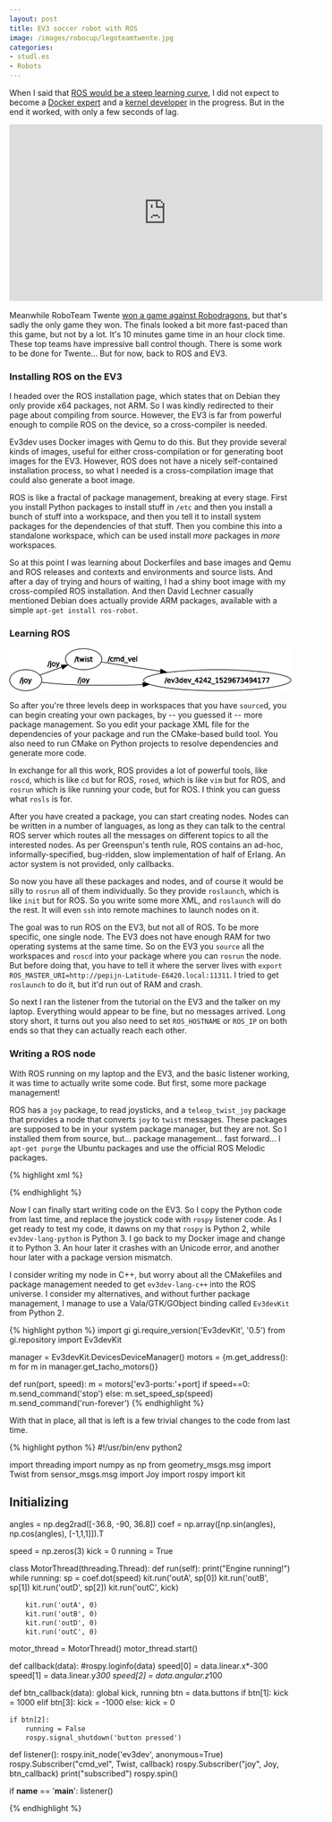 ```yaml
---
layout: post
title: EV3 soccer robot with ROS
image: /images/robocup/legoteamtwente.jpg
categories:
- studl.es
- Robots
---
```


When I said that [ROS would be a steep learning curve](/2018/06/13/lego-ev3-robocup-robot.html), I did not expect to become a [Docker expert](https://github.com/pepijndevos/ev3dev-ros/blob/master/ev3-ros-cross.dockerfile) and a [kernel developer](https://github.com/ev3dev/ev3-kernel/commit/3a8f45f0a1953e441823e3804e260beb9ba12b3e) in the progress. But in the end it worked, with only a few seconds of lag.

<iframe width="560" height="315" src="https://www.youtube-nocookie.com/embed/efCNAxrmhRA?rel=0" frameborder="0" allow="autoplay; encrypted-media" allowfullscreen> </iframe>

Meanwhile RoboTeam Twente [won a game against Robodragons](https://www.youtube.com/watch?v=0ePLMrKmb4U&t=4235s), but that's sadly the only game they won. The finals looked a bit more fast-paced than this game, but not by a lot. It's 10 minutes game time in an hour clock time. These top teams have impressive ball control though. There is some work to be done for Twente... But for now, back to ROS and EV3.

### Installing ROS on the EV3

I headed over the ROS installation page, which states that on Debian they only provide x64 packages, not ARM. So I was kindly redirected to their page about compiling from source. However, the EV3 is far from powerful enough to compile ROS on the device, so a cross-compiler is needed.

Ev3dev uses Docker images with Qemu to do this. But they provide several kinds of images, useful for either cross-compilation or for generating boot images for the EV3. However, ROS does not have a nicely self-contained installation process, so what I needed is a cross-compilation image that could also generate a boot image.

ROS is like a fractal of package management, breaking at every stage. First you install Python packages to install stuff in `/etc` and then you install a bunch of stuff into a workspace, and then you tell it to install system packages for the dependencies of that stuff. Then you combine this into a standalone workspace, which can be used install *more* packages in *more* workspaces.

So at this point I was learning about Dockerfiles and base images and Qemu and ROS releases and contexts and environments and source lists. And after a day of trying and hours of waiting, I had a shiny boot image with my cross-compiled ROS installation. And then David Lechner casually mentioned Debian does actually provide ARM packages, available with a simple `apt-get install ros-robot`.

### Learning ROS

![graph](/images/robocup/rosgraph.png)

So after you're three levels deep in workspaces that you have `source`d, you can begin creating your own packages, by -- you guessed it -- more package management. So you edit your package XML file for the dependencies of your package and run the CMake-based build tool. You also need to run CMake on Python projects to resolve dependencies and generate more code.

In exchange for all this work, ROS provides a lot of powerful tools, like `roscd`, which is like `cd` but for ROS, `rosed`, which is like `vim` but for ROS, and `rosrun` which is like running your code, but for ROS. I think you can guess what `rosls` is for.

After you have created a package, you can start creating nodes. Nodes can be written in a number of languages, as long as they can talk to the central ROS server which routes all the messages on different topics to all the interested nodes. As per Greenspun's tenth rule, ROS contains an ad-hoc, informally-specified, bug-ridden, slow implementation of half of Erlang. An actor system is not provided, only callbacks.

So now you have all these packages and nodes, and of course it would be silly to `rosrun` all of them individually. So they provide `roslaunch`, which is like `init` but for ROS. So you write some more XML, and `roslaunch` will do the rest. It will even `ssh` into remote machines to launch nodes on it.

The goal was to run ROS on the EV3, but not all of ROS. To be more specific, one single node. The EV3 does not have enough RAM for two operating systems at the same time. So on the EV3 you `source` all the workspaces and `roscd` into your package where you can `rosrun` the node. But before doing that, you have to tell it where the server lives with `export ROS_MASTER_URI=http://pepijn-Latitude-E6420.local:11311`. I tried to get `roslaunch` to do it, but it'd run out of RAM and crash.

So next I ran the listener from the tutorial on the EV3 and the talker on my laptop. Everything would appear to be fine, but no messages arrived. Long story short, it turns out you also need to set `ROS_HOSTNAME` or `ROS_IP` on both ends so that they can actually reach each other.

### Writing a ROS node

With ROS running on my laptop and the EV3, and the basic listener working, it was time to actually write some code. But first, some more package management!

ROS has a `joy` package, to read joysticks, and a `teleop_twist_joy` package that provides a node that converts `joy` to `twist` messages. These packages are supposed to be in your system package manager, but they are not. So I installed them from source, but... package management... fast forward... I `apt-get purge` the Ubuntu packages and use the official ROS Melodic packages.

{% highlight xml %}
<launch>

  <node pkg="joy" name="joy" type="joy_node" output="screen">
    <param name="dev" type="str" value="/dev/input/js0" />
    <param name="deadzone" type="double" value="0.1" />
  </node>

  <node pkg="teleop_twist_joy" name="twist" type="teleop_node" output="screen">
    <param name="enable_button" type="int" value="4" />
    <param name="axis_linear/x" type="int" value="0" />
    <param name="axis_linear/y" type="int" value="1" />
    <param name="scale_linear/x" type="double" value="1" />
    <param name="scale_linear/y" type="double" value="1" />
    <param name="axis_angular" type="int" value="3" />
    <param name="scale_angular" type="double" value="1" />
  </node>

</launch>
{% endhighlight %}

*Now* I can finally start writing code on the EV3. So I copy the Python code from last time, and replace the joystick code with `rospy` listener code. As I get ready to test my code, it dawns on my that `rospy` is Python 2, while `ev3dev-lang-python` is Python 3. I go back to my Docker image and change it to Python 3. An hour later it crashes with an Unicode error, and another hour later with a package version mismatch.

I consider writing my node in C++, but worry about all the CMakefiles and package management needed to get `ev3dev-lang-c++` into the ROS universe. I consider my alternatives, and without further package management, I manage to use a Vala/GTK/GObject binding called `Ev3devKit` from Python 2.

{% highlight python %}
import gi
gi.require_version('Ev3devKit', '0.5')
from gi.repository import Ev3devKit

manager = Ev3devKit.DevicesDeviceManager()
motors = {m.get_address(): m for m in manager.get_tacho_motors()}

def run(port, speed):
    m = motors['ev3-ports:'+port]
    if speed==0:
        m.send_command('stop')
    else:
        m.set_speed_sp(speed)
        m.send_command('run-forever')
{% endhighlight %}

With that in place, all that is left is a few trivial changes to the code from last time.

{% highlight python %}
#!/usr/bin/env python2

import threading
import numpy as np
from geometry_msgs.msg import Twist
from sensor_msgs.msg import Joy
import rospy
import kit

## Initializing ##

angles = np.deg2rad([-36.8, -90, 36.8])
coef = np.array([np.sin(angles), np.cos(angles), [-1,1,1]]).T

speed = np.zeros(3)
kick = 0
running = True

class MotorThread(threading.Thread):
    def run(self):
        print("Engine running!")
        while running:
            sp = coef.dot(speed)
            kit.run('outA', sp[0])
            kit.run('outB', sp[1])
            kit.run('outD', sp[2])
            kit.run('outC', kick)

        kit.run('outA', 0)
        kit.run('outB', 0)
        kit.run('outD', 0)
        kit.run('outC', 0)

motor_thread = MotorThread()
motor_thread.start()

def callback(data):
    #rospy.loginfo(data)
    speed[0] = data.linear.x*-300
    speed[1] = data.linear.y*300
    speed[2] = data.angular.z*100

def btn_callback(data):
    global kick, running
    btn = data.buttons
    if btn[1]:
        kick = 1000
    elif btn[3]:
        kick = -1000
    else:
        kick = 0
    
    if btn[2]:
        running = False
        rospy.signal_shutdown('button pressed')
    
def listener():
    rospy.init_node('ev3dev', anonymous=True)
    rospy.Subscriber("cmd_vel", Twist, callback)
    rospy.Subscriber("joy", Joy, btn_callback)
    print("subscribed")
    rospy.spin()

if __name__ == '__main__':
    listener()

{% endhighlight %}









